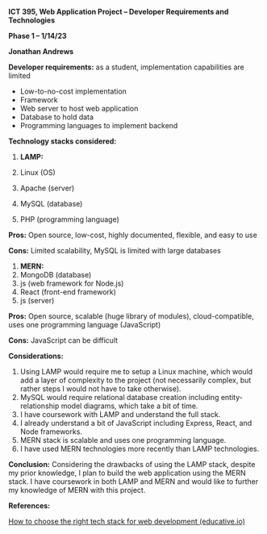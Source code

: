 **ICT 395, Web Application Project – Developer Requirements and Technologies**

**Phase 1 – 1/14/23**

**Jonathan Andrews**

**Developer requirements:** as a student, implementation capabilities are limited

- Low-to-no-cost implementation
- Framework
- Web server to host web application
- Database to hold data
- Programming languages to implement backend

**Technology stacks considered:**

1. **LAMP:**

1. Linux (OS)
1. Apache (server)
1. MySQL (database)
1. PHP (programming language)

**Pros:** Open source, low-cost, highly documented, flexible, and easy to use

**Cons:** Limited scalability, MySQL is limited with large databases

1. **MERN:**
1. MongoDB (database)
1. js (web framework for Node.js)
1. React (front-end framework)
1. js (server)

**Pros:** Open source, scalable (huge library of modules), cloud-compatible, uses one programming language (JavaScript)

**Cons:** JavaScript can be difficult

**Considerations:**

1. Using LAMP would require me to setup a Linux machine, which would add a layer of complexity to the project (not necessarily complex, but rather steps I would not have to take otherwise).
2. MySQL would require relational database creation including entity-relationship model diagrams, which take a bit of time.
3. I have coursework with LAMP and understand the full stack.
4. I already understand a bit of JavaScript including Express, React, and Node frameworks.
5. MERN stack is scalable and uses one programming language.
6. I have used MERN technologies more recently than LAMP technologies.

**Conclusion:** Considering the drawbacks of using the LAMP stack, despite my prior knowledge, I plan to build the web application using the MERN stack. I have coursework in both LAMP and MERN and would like to further my knowledge of MERN with this project.

**References:**

[How to choose the right tech stack for web development (educative.io)](https://www.educative.io/blog/choose-a-web-development-tech-stack)
